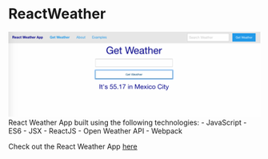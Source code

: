 # ReactWeather

<img src="https://github.com/TheManuGarcia/ReactWeather/blob/master/reactweatherscreenshot.png"/>
React Weather App built using the following technologies:
- JavaScript 
- ES6
- JSX
- ReactJS
- Open Weather API
- Webpack

Check out the React Weather App <a href="http://whispering-brushlands-67447.herokuapp.com/" target="_blank">here</a>
